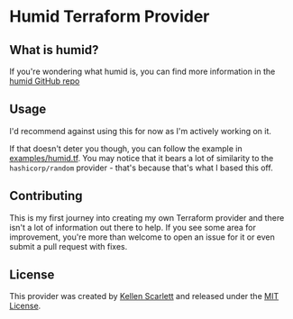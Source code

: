 # Humid Terraform Provider

## What is humid?

If you're wondering what humid is, you can find more information in the [humid GitHub repo](https://github.com/kscarlett/humid)

## Usage

I'd recommend against using this for now as I'm actively working on it.

If that doesn't deter you though, you can follow the example in [examples/humid.tf](examples/humid.tf). You may notice that it bears a lot of similarity to the `hashicorp/random` provider - that's because that's what I based this off.

## Contributing

This is my first journey into creating my own Terraform provider and there isn't a lot of information out there to help. If you see some area for improvement, you're more than welcome to open an issue for it or even submit a pull request with fixes.

## License

This provider was created by [Kellen Scarlett](https://github.com/kscarlett) and released under the [MIT License](LICENSE).
